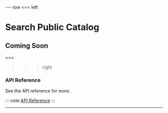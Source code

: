 --- row
<<< left
# Search Public Catalog
## Coming Soon
<<<

>>> right

### API Reference
See the API reference for more.

::: note
[API Reference](api/index.html)
:::

>>>
---
